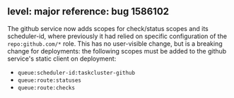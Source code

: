 level: major
reference: bug 1586102
---

The github service now adds scopes for check/status scopes and its scheduler-id, where previously it had relied on specific configuration of the `repo:github.com/*` role.
This has no user-visible change, but is a breaking change for deployments: the following scopes must be added to the github service's static client on deployment:

- `queue:scheduler-id:taskcluster-github`
- `queue:route:statuses`
- `queue:route:checks`
